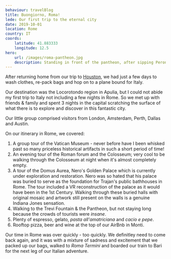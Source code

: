 ```yaml
---
behaviour: travelBlog
title: Buongiorno, Roma!
lede: Our first trip to the eternal city
date: 2019-10-01
location: Rome
country: IT
coords:
    latitude: 41.883333
    longitude: 12.5
hero:
    url: /images/roma-pantheon.jpg
    description: Standing in front of the pantheon, after sipping Peroni at a rooftop bar
---
```

After returning home from our trip to [Houston](/travel/2019/09/28/first-time-in-houston), we had just a few days to wash clothes, re-pack bags and hop on to a plane bound for Italy.

Our destination was the Locorotondo region in Apulia, but I could not abide my first trip to Italy not including a few nights in Rome. So we met up with friends & family and spent 3 nights in the capital scratching the surface of what there is to explore and discover in this fantastic city.

Our little group comprised visitors from London, Amsterdam, Perth, Dallas and Austin.

On our itinerary in Rome, we covered:

1. A group tour of the Vatican Museum - never before have I been whisked past so many priceless historical artifacts in such a short period of time!
2. An evening tour of the Roman forum and the Colosseum; very cool to be walking through the Colosseum at night when it's almost completely empty.
3. A tour of the Domus Aurea, Nero's Golden Palace which is currently under exploration and restoration. Nero was so hated that his palace was buried to serve as the foundation for Trajan's public bathhouses in Rome. The tour included a VR reconstruction of the palace as it would have been in the 1st Century. Walking through these buried halls with original mosaic and artwork still present on the walls is a genuine Indiana Jones sensation.
4. Walking to the Trevi Fountain & the Pantheon, but not staying long because the crowds of tourists were _insane_.
5. Plenty of espresso, gelato, _pasta all'amatriciana_ and _cacio e pepe_. 
6. Rooftop pizza, beer and wine at the top of our AirBnb in Monti. 

Our time in Rome was over quickly - too quickly. We definitley need to come back again, and it was with a mixture of sadness and excitement that we packed up our bags, walked to _Roma Termini_ and boarded our train to Bari for the next leg of our Italian adventure.
